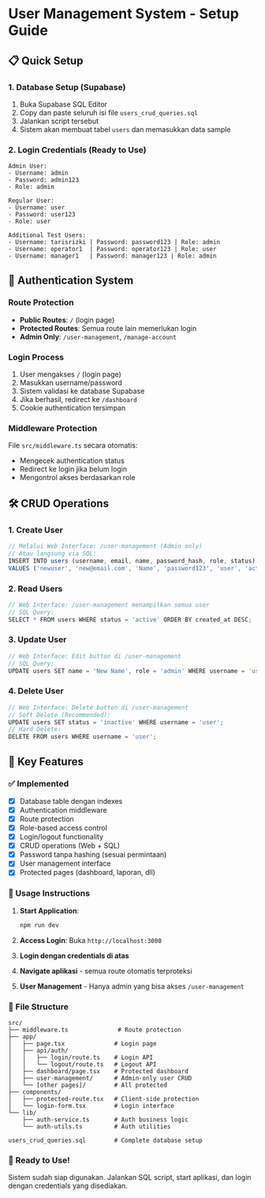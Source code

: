 # User Management System - Setup Guide

## 📋 Quick Setup

### 1. Database Setup (Supabase)
1. Buka Supabase SQL Editor
2. Copy dan paste seluruh isi file `users_crud_queries.sql`
3. Jalankan script tersebut
4. Sistem akan membuat tabel `users` dan memasukkan data sample

### 2. Login Credentials (Ready to Use)
```
Admin User:
- Username: admin
- Password: admin123
- Role: admin

Regular User:
- Username: user  
- Password: user123
- Role: user

Additional Test Users:
- Username: tarisrizki | Password: password123 | Role: admin
- Username: operator1  | Password: operator123 | Role: user
- Username: manager1   | Password: manager123 | Role: admin
```

## 🔐 Authentication System

### Route Protection
- **Public Routes**: `/` (login page)
- **Protected Routes**: Semua route lain memerlukan login
- **Admin Only**: `/user-management`, `/manage-account`

### Login Process
1. User mengakses `/` (login page)
2. Masukkan username/password
3. Sistem validasi ke database Supabase
4. Jika berhasil, redirect ke `/dashboard`
5. Cookie authentication tersimpan

### Middleware Protection
File `src/middleware.ts` secara otomatis:
- Mengecek authentication status
- Redirect ke login jika belum login
- Mengontrol akses berdasarkan role

## 🛠 CRUD Operations

### 1. Create User
```javascript
// Melalui Web Interface: /user-management (Admin only)
// Atau langsung via SQL:
INSERT INTO users (username, email, name, password_hash, role, status) 
VALUES ('newuser', 'new@email.com', 'Name', 'password123', 'user', 'active');
```

### 2. Read Users
```javascript
// Web Interface: /user-management menampilkan semua user
// SQL Query:
SELECT * FROM users WHERE status = 'active' ORDER BY created_at DESC;
```

### 3. Update User
```javascript
// Web Interface: Edit button di /user-management
// SQL Query:
UPDATE users SET name = 'New Name', role = 'admin' WHERE username = 'user';
```

### 4. Delete User
```javascript
// Web Interface: Delete button di /user-management
// Soft Delete (Recommended):
UPDATE users SET status = 'inactive' WHERE username = 'user';
// Hard Delete:
DELETE FROM users WHERE username = 'user';
```

## 🎯 Key Features

### ✅ Implemented
- [x] Database table dengan indexes
- [x] Authentication middleware
- [x] Route protection
- [x] Role-based access control
- [x] Login/logout functionality
- [x] CRUD operations (Web + SQL)
- [x] Password tanpa hashing (sesuai permintaan)
- [x] User management interface
- [x] Protected pages (dashboard, laporan, dll)

### 🔧 Usage Instructions

1. **Start Application**:
   ```bash
   npm run dev
   ```

2. **Access Login**: Buka `http://localhost:3000`

3. **Login dengan credentials di atas**

4. **Navigate aplikasi** - semua route otomatis terproteksi

5. **User Management** - Hanya admin yang bisa akses `/user-management`

### 📁 File Structure
```
src/
├── middleware.ts              # Route protection
├── app/
│   ├── page.tsx              # Login page
│   ├── api/auth/
│   │   ├── login/route.ts    # Login API
│   │   └── logout/route.ts   # Logout API
│   ├── dashboard/page.tsx    # Protected dashboard
│   ├── user-management/      # Admin-only user CRUD
│   └── [other pages]/        # All protected
├── components/
│   ├── protected-route.tsx   # Client-side protection
│   └── login-form.tsx        # Login interface
└── lib/
    ├── auth-service.ts       # Auth business logic
    └── auth-utils.ts         # Auth utilities

users_crud_queries.sql        # Complete database setup
```

### 🚀 Ready to Use!
Sistem sudah siap digunakan. Jalankan SQL script, start aplikasi, dan login dengan credentials yang disediakan.
